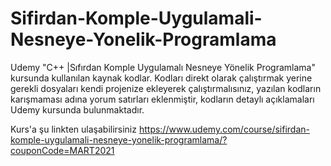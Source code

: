 # Sifirdan-Komple-Uygulamali-Nesneye-Yonelik-Programlama
Udemy "C++ |Sıfırdan Komple Uygulamalı Nesneye Yönelik Programlama" kursunda kullanılan kaynak kodlar. Kodları direkt olarak çalıştırmak yerine gerekli dosyaları kendi projenize ekleyerek çalıştırmalısınız, yazılan kodların karışmaması adına yorum satırları eklenmiştir, kodların detaylı açıklamaları Udemy kursunda bulunmaktadır.

Kurs'a şu linkten ulaşabilirsiniz https://www.udemy.com/course/sifirdan-komple-uygulamali-nesneye-yonelik-programlama/?couponCode=MART2021



